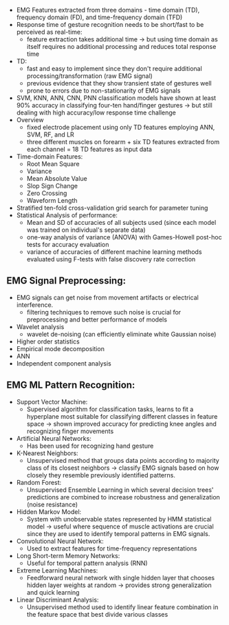 
- EMG Features extracted from three domains - time domain (TD), frequency domain (FD), and time-frequency domain (TFD)
- Response time of gesture recognition needs to be short/fast to be perceived as real-time:
	- feature extraction takes additional time -> but using time domain as itself requires no additional processing and reduces total response time
- TD:
	- fast and easy to implement since they don't require additional processing/transformation (raw EMG signal)
	- previous evidence that they show transient state of gestures well
	- prone to errors due to non-stationarity of EMG signals
- SVM, KNN, ANN, CNN, PNN classification models have shown at least 90% accuracy in classifying four-ten hand/finger gestures -> but still dealing with high accuracy/low response time challenge
- Overview
	- fixed electrode placement using only TD features employing ANN, SVM, RF, and LR
	- three different muscles on forearm + six TD features extracted from each channel = 18 TD features as input data
- Time-domain Features:
	- Root Mean Square
	- Variance
	-  Mean Absolute Value
	- Slop Sign Change
	- Zero Crossing
	- Waveform Length
- Stratified ten-fold cross-validation grid search for parameter tuning
- Statistical Analysis of performance:
	- Mean and SD of accuracies of all subjects used (since each model was trained on individual's separate data)
	- one-way analysis of variance (ANOVA) with Games-Howell post-hoc tests for accuracy evaluation
	- variance of accuracies of different machine learning methods evaluated using F-tests with false discovery rate correction


## EMG Signal Preprocessing:
- EMG signals can get noise from movement artifacts or electrical interference. 
	- filtering techniques to remove such noise is crucial for preprocessing and better performance of models
- Wavelet analysis
	- wavelet de-noising (can efficiently eliminate white Gaussian noise)
- Higher order statistics
- Empirical mode decomposition
- ANN
- Independent component analysis

## EMG ML Pattern Recognition:
- Support Vector Machine:
	- Supervised algorithm for classification tasks, learns to fit a hyperplane most suitable for classifying different classes in feature space -> shown improved accuracy for predicting knee angles and recognizing finger movements
- Artificial Neural Networks:
	- Has been used for recognizing hand gesture
- K-Nearest Neighbors:
	- Unsupervised method that groups data points according to majority class of its closest neighbors   -> classify EMG signals based on how closely they resemble previously identified patterns.
- Random Forest:
	- Unsupervised Ensemble Learning in which several decision trees' predictions are combined to increase robustness and generalization (noise resistance)
- Hidden Markov Model:
	- System with unobservable states represented by HMM statistical model -> useful where sequence of muscle activations are crucial since they are used to identify temporal patterns in EMG signals.
- Convolutional Neural Network:
	- Used to extract features for time-frequency representations
- Long Short-term Memory Networks:
	- Useful for temporal pattern analysis (RNN)
- Extreme Learning Machines:
	- Feedforward neural network with single hidden layer that chooses hidden layer weights at random    -> provides strong generalization and quick learning
- Linear Discriminant Analysis:
	- Unsupervised method used to identify linear feature combination in the feature space that best divide various classes
